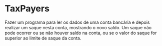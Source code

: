# TaxPayers

Fazer um programa para ler os dados de uma conta bancária e depois realizar um saque nesta conta, mostrando o novo saldo. Um saque não pode ocorrer ou se não houver saldo na conta, ou se o valor do saque for superior ao limite de saque da conta.
